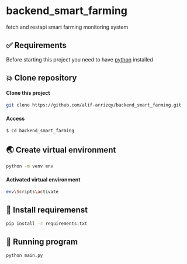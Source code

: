 # backend_smart_farming
fetch and restapi smart farming monitoring system

## ✅ Requirements

Before starting this project you need to have [python](https://www.python.org/downloads/) installed

## 💥 Clone repository


#### Clone this project
```bash
git clone https://github.com/alif-arrizqy/backend_smart_farming.git
```
#### Access
```bash
$ cd backend_smart_farming
```

## 🌏 Create virtual environment
```bash
python -m venv env
```

#### Activated virtual environment
```bash
env\Scripts\activate
```

## 💉 Install requiremenst
```bash
pip install -r requirements.txt
```

## 🚀 Running program
```bash
python main.py
```
